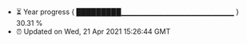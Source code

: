 - ⏳ Year progress { █████████▁▁▁▁▁▁▁▁▁▁▁▁▁▁▁▁▁▁▁▁▁ } 30.31 %
- ⏰ Updated on Wed, 21 Apr 2021 15:26:44 GMT

